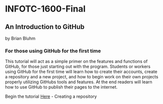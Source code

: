 # INFOTC-1600-Final
## An Introduction to GitHub
by Brian Bluhm
### For those using GitHub for the first time
This tutorial will act as a simple primer on the features and functions of GitHub, for those just starting out with the program. Students or workers using GitHub for the first time will learn how to create their accounts, create a repository and a new project, and how to begin work on their own projects properly utilizing GitHubs tools and features. At the end readers will learn how to use GitHub to publish their pages to the internet.

Begin the tutorial [Here](TutorialPg1.md) - Creating a repository
